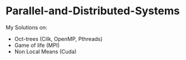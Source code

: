 # Parallel-and-Distributed-Systems
My Solutions on:
* Oct-trees (Cilk, OpenMP, Pthreads)
* Game of life (MPI)
* Non Local Means (Cuda)
